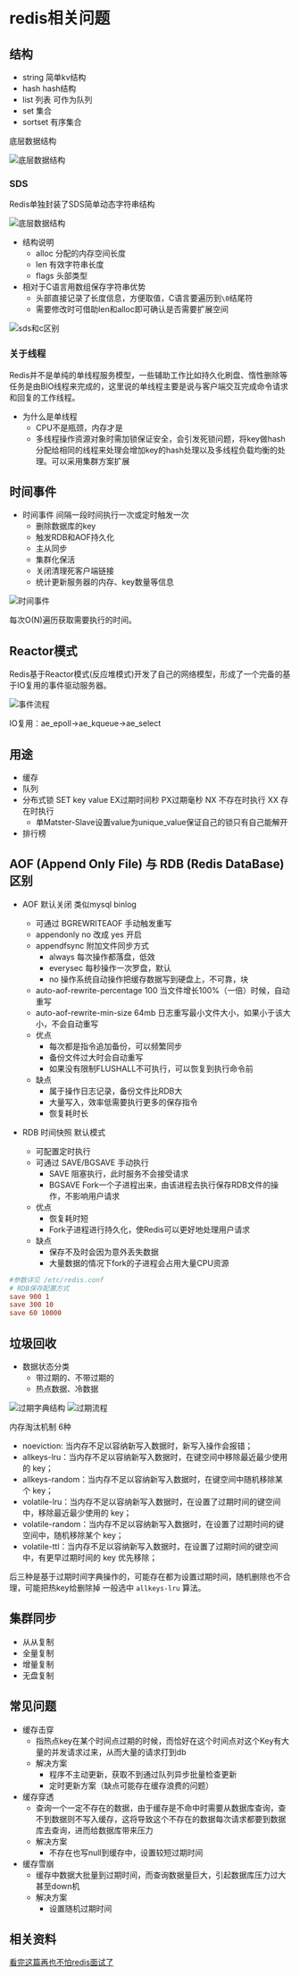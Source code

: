 # redis相关问题

## 结构

- string 简单kv结构
- hash hash结构
- list 列表 可作为队列
- set 集合
- sortset 有序集合

底层数据结构

![底层数据结构](./assets/redis/struct.webp)

### SDS

Redis单独封装了SDS简单动态字符串结构

![底层数据结构](./assets/redis/sds.png)

- 结构说明
  - alloc 分配的内存空间长度
  - len 有效字符串长度
  - flags 头部类型
- 相对于C语言用数组保存字符串优势
  - 头部直接记录了长度信息，方便取值，C语言要遍历到`\0`结尾符
  - 需要修改时可借助len和alloc即可确认是否需要扩展空间

![sds和c区别](./assets/redis/sds&c.png)

### 关于线程

Redis并不是单纯的单线程服务模型，一些辅助工作比如持久化刷盘、惰性删除等任务是由BIO线程来完成的，这里说的单线程主要是说与客户端交互完成命令请求和回复的工作线程。

- 为什么是单线程
  - CPU不是瓶颈，内存才是
  - 多线程操作资源对象时需加锁保证安全，会引发死锁问题，将key做hash分配给相同的线程来处理会增加key的hash处理以及多线程负载均衡的处理。可以采用集群方案扩展

## 时间事件

- 时间事件 间隔一段时间执行一次或定时触发一次
  - 删除数据库的key
  - 触发RDB和AOF持久化
  - 主从同步
  - 集群化保活
  - 关闭清理死客户端链接
  - 统计更新服务器的内存、key数量等信息

![时间事件](./assets/redis/time_event.png)

每次O(N)遍历获取需要执行的时间。

## Reactor模式

Redis基于Reactor模式(反应堆模式)开发了自己的网络模型，形成了一个完备的基于IO复用的事件驱动服务器。

![事件流程](./assets/redis/event_flow.png)

IO复用：ae_epoll->ae_kqueue->ae_select

## 用途

- 缓存
- 队列
- 分布式锁 SET key value EX过期时间秒 PX过期毫秒 NX 不存在时执行 XX 存在时执行
  - 单Matster-Slave设置value为unique_value保证自己的锁只有自己能解开
- 排行榜

## AOF (Append Only File) 与 RDB (Redis DataBase)区别

- AOF 默认关闭 类似mysql binlog
  - 可通过 BGREWRITEAOF 手动触发重写
  - appendonly no 改成 yes 开启
  - appendfsync 附加文件同步方式
    - always 每次操作都落盘，低效
    - everysec 每秒操作一次罗盘，默认
    - no 操作系统自动操作把缓存数据写到硬盘上，不可靠，块
  - auto-aof-rewrite-percentage 100 当文件增长100%（一倍）时候，自动重写
  - auto-aof-rewrite-min-size 64mb 日志重写最小文件大小，如果小于该大小，不会自动重写
  - 优点
    - 每次都是指令追加备份，可以频繁同步
    - 备份文件过大时会自动重写
    - 如果没有限制FLUSHALL不可执行，可以恢复到执行命令前
  - 缺点
    - 属于操作日志记录，备份文件比RDB大
    - 大量写入，效率低需要执行更多的保存指令
    - 恢复耗时长


- RDB 时间快照 默认模式
  - 可配置定时执行
  - 可通过 SAVE/BGSAVE 手动执行
    - SAVE 阻塞执行，此时服务不会接受请求
    - BGSAVE Fork一个子进程出来，由该进程去执行保存RDB文件的操作，不影响用户请求
  - 优点
    - 恢复耗时短
    - Fork子进程进行持久化，使Redis可以更好地处理用户请求
  - 缺点
    - 保存不及时会因为意外丢失数据
    - 大量数据的情况下fork的子进程会占用大量CPU资源


```conf
#参数详见 /etc/redis.conf
# RDB保存配置方式
save 900 1
save 300 10
save 60 10000
```

## 垃圾回收

- 数据状态分类
  - 带过期的、不带过期的
  - 热点数据、冷数据

![过期字典结构](./assets/redis/expired_dict_struct.webp)
![过期流程](./assets/redis/expired_flow.webp)

内存淘汰机制 6种

- noeviction: 当内存不足以容纳新写入数据时，新写入操作会报错；
- allkeys-lru：当内存不足以容纳新写入数据时，在键空间中移除最近最少使用的 key；
- allkeys-random：当内存不足以容纳新写入数据时，在键空间中随机移除某个 key；
- volatile-lru：当内存不足以容纳新写入数据时，在设置了过期时间的键空间中，移除最近最少使用的 key；
- volatile-random：当内存不足以容纳新写入数据时，在设置了过期时间的键空间中，随机移除某个 key；
- volatile-ttl：当内存不足以容纳新写入数据时，在设置了过期时间的键空间中，有更早过期时间的 key 优先移除；

后三种是基于过期时间字典操作的，可能存在都为设置过期时间，随机删除也不合理，可能把热key给删除掉
一般选中 `allkeys-lru` 算法。


## 集群同步

- 从从复制
- 全量复制
- 增量复制
- 无盘复制

## 常见问题

- 缓存击穿
  - 指热点key在某个时间点过期的时候，而恰好在这个时间点对这个Key有大量的并发请求过来，从而大量的请求打到db
  - 解决方案
    - 程序不主动更新，获取不到通过队列异步批量检查更新
    - 定时更新方案（缺点可能存在缓存浪费的问题）
- 缓存穿透
  - 查询一个一定不存在的数据，由于缓存是不命中时需要从数据库查询，查不到数据则不写入缓存，这将导致这个不存在的数据每次请求都要到数据库去查询，进而给数据库带来压力
  - 解决方案
    - 不存在也写null到缓存中，设置较短过期时间
- 缓存雪崩
  - 缓存中数据大批量到过期时间，而查询数据量巨大，引起数据库压力过大甚至down机
  - 解决方案
    - 设置随机过期时间

## 相关资料

[看完这篇再也不怕redis面试了](https://mp.weixin.qq.com/s/8AFFCrtv0MLRBEDaCAjnaA)
